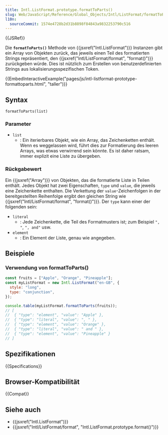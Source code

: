 ```yaml
---
title: Intl.ListFormat.prototype.formatToParts()
slug: Web/JavaScript/Reference/Global_Objects/Intl/ListFormat/formatToParts
l10n:
  sourceCommit: 1574e4728b2d31b8898f84843a9832253790c516
---
```


{{JSRef}}

Die **`formatToParts()`** Methode von {{jsxref("Intl.ListFormat")}} Instanzen gibt ein Array von Objekten zurück, das jeweils einen Teil des formatierten Strings repräsentiert, den {{jsxref("Intl/ListFormat/format", "format()")}} zurückgeben würde. Dies ist nützlich zum Erstellen von benutzerdefinierten Strings aus lokalisierungsspezifischen Token.

{{EmbedInteractiveExample("pages/js/intl-listformat-prototype-formattoparts.html", "taller")}}

## Syntax

```js-nolint
formatToParts(list)
```

### Parameter

- `list`
  - : Ein iterierbares Objekt, wie ein Array, das Zeichenketten enthält. Wenn es weggelassen wird, führt dies zur Formatierung des leeren Arrays, was etwas verwirrend sein könnte. Es ist daher ratsam, immer explizit eine Liste zu übergeben.

### Rückgabewert

Ein {{jsxref("Array")}} von Objekten, das die formatierte Liste in Teilen enthält. Jedes Objekt hat zwei Eigenschaften, `type` und `value`, die jeweils eine Zeichenkette enthalten. Die Verkettung der `value`-Zeichenfolgen in der bereitgestellten Reihenfolge ergibt den gleichen String wie {{jsxref("Intl/ListFormat/format", "format()")}}. Der `type` kann einer der folgenden sein:

- `literal`
  - : Jede Zeichenkette, die Teil des Formatmusters ist; zum Beispiel `", "`, `", and"` usw.
- `element`
  - : Ein Element der Liste, genau wie angegeben.

## Beispiele

### Verwendung von formatToParts()

```js
const fruits = ["Apple", "Orange", "Pineapple"];
const myListFormat = new Intl.ListFormat("en-GB", {
  style: "long",
  type: "conjunction",
});

console.table(myListFormat.formatToParts(fruits));
// [
//  { "type": "element", "value": "Apple" },
//  { "type": "literal", "value": ", " },
//  { "type": "element", "value": "Orange" },
//  { "type": "literal", "value": " and " },
//  { "type": "element", "value": "Pineapple" }
// ]
```

## Spezifikationen

{{Specifications}}

## Browser-Kompatibilität

{{Compat}}

## Siehe auch

- {{jsxref("Intl.ListFormat")}}
- {{jsxref("Intl/ListFormat/format", "Intl.ListFormat.prototype.format()")}}
